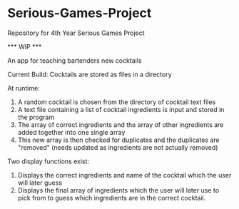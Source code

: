 # Serious-Games-Project
Repository for 4th Year Serious Games Project


  *** WIP ***

An app for teaching bartenders new cocktails

Current Build:
Cocktails are stored as files in a directory

At runtime:
 1. A random cocktail is chosen from the directory of cocktail text files
 2. A text file containing a list of cocktail ingredients is input and stored in the program
 3. The array of correct ingredients and the array of other ingredients are added together into one single array
 4. This new array is then checked for duplicates and the duplicates are "removed" (needs updated as ingredients are not actually removed)
 
Two display functions exist:
 1. Displays the correct ingredients and name of the cocktail which the user will later guess
 2. Displays the final array of ingredients which the user will later use to pick from to guess which ingredients are in the correct           cocktail.
